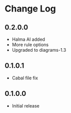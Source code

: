# Change Log

## 0.2.0.0

- Halma AI added
- More rule options
- Upgraded to diagrams-1.3

## 0.1.0.1

- Cabal file fix

## 0.1.0.0

- Initial release
